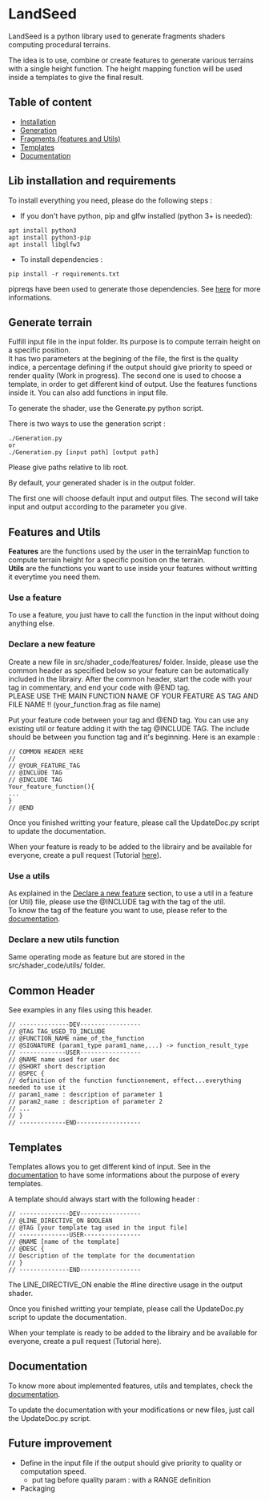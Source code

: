 # LandSeed

LandSeed is a python library used to generate fragments shaders computing procedural terrains.

The idea is to use, combine or create features to generate various terrains with a single height function. The height mapping function will be used inside a templates to give the final result.

## Table of content

 - [Installation](#install)
 - [Generation](#generation)
 - [Fragments (features and Utils)](#feature)
 - [Templates](#template)
 - [Documentation](#doc)

## <a name="install"></a>Lib installation and requirements

To install everything you need, please do the following steps :

- If you don't have python, pip and glfw installed (python 3+ is needed):
```
apt install python3
apt install python3-pip
apt install libglfw3
```
- To install dependencies :
```
pip install -r requirements.txt
```
pipreqs have been used to generate those dependencies. See [here](https://pypi.org/project/pipreqs/) for more informations.

## <a name="generation"></a>Generate terrain

Fulfill input file in the input folder. Its purpose is to compute terrain height on a specific position.  
It has two parameters at the begining of the file, the first is the quality indice, a percentage defining if the output should give priority to speed or render quality (Work in progress).  The second one is used to choose a template, in order to get different kind of output.
Use the features functions inside it. You can also add functions in input file.

To generate the shader, use the Generate.py python script.

There is two ways to use the generation script :
```
./Generation.py
or
./Generation.py [input path] [output path]
```
Please give paths relative to lib root.

By default, your generated shader is in the output folder.

The first one will choose default input and output files. The second will take input and output according to the parameter you give.

## <a name="feature"></a>Features and Utils

__Features__ are the functions used by the user in the terrainMap function to compute terrain height for a specific position on the terrain.  
__Utils__ are the functions you want to use inside your features without writting it everytime you need them.

### Use a feature

To use a feature, you just have to call the function in the input without doing anything else.

### Declare a new feature<a name="newfeature"></a>

Create a new file in src/shader_code/features/ folder. Inside, please use the common header as specified below so your feature can be automatically included in the librairy. After the common header, start the code with your tag in commentary, and end your code with @END tag.  
PLEASE USE THE MAIN FUNCTION NAME OF YOUR FEATURE AS TAG AND FILE NAME !! (your_function.frag as file name)

Put your feature code between your tag and @END tag. You can use any existing util or feature adding it with the tag @INCLUDE TAG. The include should be between you function tag and it's beginning. Here is an example :
```
// COMMON HEADER HERE
//
// @YOUR_FEATURE_TAG
// @INCLUDE TAG
// @INCLUDE TAG
Your_feature_function(){
...
}
// @END
```

Once you finished writting your feature, please call the UpdateDoc.py script to update the documentation.

When your feature is ready to be added to the librairy and be available for everyone, create a pull request (Tutorial [here](https://yangsu.github.io/pull-request-tutorial/#:~:text=Pull%20requests%20let%20you%20tell,follow%2Dup%20commits%20if%20necessary.)).

### Use a utils

As explained in the [Declare a new feature](#newfeature) section, to use a util in a feature (or Util) file, please use the @INCLUDE tag with the tag of the util.  
To know the tag of the feature you want to use, please refer to the [documentation](Doc/main.md).

### Declare a new utils function

Same operating mode as feature but are stored in the src/shader_code/utils/ folder.

## Common Header
See examples in any files using this header.
```
// --------------DEV-----------------
// @TAG TAG_USED_TO_INCLUDE
// @FUNCTION_NAME name_of_the_function
// @SIGNATURE (param1_type param1_name,...) -> function_result_type
// -------------USER-----------------
// @NAME name used for user doc
// @SHORT short description
// @SPEC {
// definition of the function functionnement, effect...everything needed to use it
// param1_name : description of parameter 1
// param2_name : description of parameter 2
// ...
// }
// -------------END------------------
```

## <a name="template"></a>Templates

Templates allows you to get different kind of input. See in the [documentation](Doc/main.md) to have some informations about the purpose of every templates.

A template should always start with the following header :
```
// --------------DEV-----------------
// @LINE_DIRECTIVE_ON BOOLEAN
// @TAG [your template tag used in the input file]
// --------------USER----------------
// @NAME [name of the template]
// @DESC {
// Description of the template for the documentation
// }
// --------------END-----------------
```

The LINE_DIRECTIVE_ON enable the #line directive usage in the output shader.

Once you finished writting your template, please call the UpdateDoc.py script to update the documentation.

When your template is ready to be added to the librairy and be available for everyone, create a pull request (Tutorial here).

## <a name="doc"></a>Documentation

To know more about implemented features, utils and templates, check the [documentation](Doc/main.md).

To update the documentation with your modifications or new files, just call the UpdateDoc.py script.

## Future improvement

- Define in the input file if the output should give priority to quality or computation speed.
    - put tag before quality param : with a RANGE definition
- Packaging
